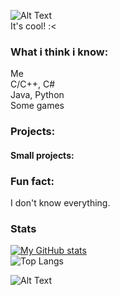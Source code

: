 ![Alt Text](https://media.giphy.com/media/Nx0rz3jtxtEre/giphy.gif)  
It's cool! :<

### What i think i know:
Me  
C/C++, C#  
Java, Python  
Some games  

### Projects: 

#### Small projects: 

### Fun fact:
I don't know everything.  

### Stats
[![My GitHub stats](https://github-readme-stats.vercel.app/api?username=RafalUzarowicz&show_icons=true&theme=dracula)](https://github.com/anuraghazra/github-readme-stats)  
![Top Langs](https://github-readme-stats.vercel.app/api/top-langs/?username=RafalUzarowicz&layout=compact&theme=dracula)  



![Alt Text](https://media.giphy.com/media/8JTFsZmnTR1Rs1JFVP/giphy.gif)  
<!--

[![willianrod's wakatime stats](https://github-readme-stats.vercel.app/api/wakatime?username=RafalUzarowicz)](https://github.com/anuraghazra/github-readme-stats)
**RafalUzarowicz/RafalUzarowicz** is a ✨ _special_ ✨ repository because its `README.md` (this file) appears on your GitHub profile.

Here are some ideas to get you started:

- 🔭 I’m currently working on ...
- 🌱 I’m currently learning ...
- 👯 I’m looking to collaborate on ...
- 🤔 I’m looking for help with ...
- 💬 Ask me about ...
- 📫 How to reach me: ...
- 😄 Pronouns: ...
- ⚡ Fun fact: ...
-->
